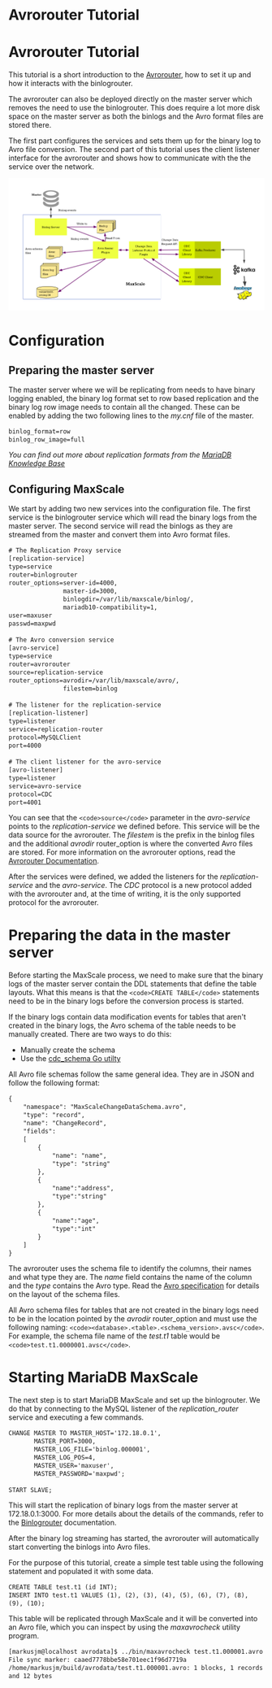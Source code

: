 
# Avrorouter Tutorial

# Avrorouter Tutorial


This tutorial is a short introduction to the
[Avrorouter](mariadb-maxscale-21-avrorouter-tutorial.md), how to set it up and how it interacts
with the binlogrouter.


The avrorouter can also be deployed directly on the master server which removes
the need to use the binlogrouter. This does require a lot more disk space on
the master server as both the binlogs and the Avro format files are stored there.


The first part configures the services and sets them up for the binary log to Avro
file conversion. The second part of this tutorial uses the client listener
interface for the avrorouter and shows how to communicate with the the service
over the network.


![](../../.gitbook/assets/mariadb-corporation/MaxScale/2.1.17/Documentation/Routers/images/Binlog-Avro.png.png)


# Configuration


## Preparing the master server


The master server where we will be replicating from needs to have binary logging
enabled, the binary log format set to row based replication and the binary log
row image needs to contain all the changed. These can be enabled by adding the
two following lines to the *my.cnf* file of the master.



```
binlog_format=row
binlog_row_image=full
```



*You can find out more about replication formats from the
[MariaDB Knowledge Base](../../../server/server-management/server-monitoring-logs/binary-log/binary-log-formats.md)*


## Configuring MaxScale


We start by adding two new services into the configuration file. The first
service is the binlogrouter service which will read the binary logs from the
master server. The second service will read the binlogs as they are streamed
from the master and convert them into Avro format files.



```
# The Replication Proxy service
[replication-service]
type=service
router=binlogrouter
router_options=server-id=4000,
               master-id=3000,
               binlogdir=/var/lib/maxscale/binlog/,
               mariadb10-compatibility=1,
user=maxuser
passwd=maxpwd

# The Avro conversion service
[avro-service]
type=service
router=avrorouter
source=replication-service
router_options=avrodir=/var/lib/maxscale/avro/,
               filestem=binlog

# The listener for the replication-service
[replication-listener]
type=listener
service=replication-router
protocol=MySQLClient
port=4000

# The client listener for the avro-service
[avro-listener]
type=listener
service=avro-service
protocol=CDC
port=4001
```



You can see that the `<code>source</code>` parameter in the *avro-service* points to the
*replication-service* we defined before. This service will be the data source
for the avrorouter. The *filestem* is the prefix in the binlog files and the
additional *avrodir* router_option is where the converted Avro files are stored.
For more information on the avrorouter options, read the
[Avrorouter Documentation](mariadb-maxscale-21-avrorouter-tutorial.md).


After the services were defined, we added the listeners for the
*replication-service* and the *avro-service*. The *CDC* protocol is a new
protocol added with the avrorouter and, at the time of writing, it is the only
supported protocol for the avrorouter.


# Preparing the data in the master server


Before starting the MaxScale process, we need to make sure that the binary logs
of the master server contain the DDL statements that define the table
layouts. What this means is that the `<code>CREATE TABLE</code>` statements need to be in the
binary logs before the conversion process is started.


If the binary logs contain data modification events for tables that aren't
created in the binary logs, the Avro schema of the table needs to be manually
created. There are two ways to do this:


* Manually create the schema
* Use the [cdc_schema Go utilty](mariadb-maxscale-21-avrorouter-tutorial.md#avro-schema-generator)


All Avro file schemas follow the same general idea. They are in JSON and follow
the following format:



```
{
    "namespace": "MaxScaleChangeDataSchema.avro",
    "type": "record",
    "name": "ChangeRecord",
    "fields":
    [
        {
            "name": "name",
            "type": "string"
        },
        {
            "name":"address",
            "type":"string"
        },
        {
            "name":"age",
            "type":"int"
        }
    ]
}
```



The avrorouter uses the schema file to identify the columns, their names and
what type they are. The *name* field contains the name of the column and the *type*
contains the Avro type. Read the [Avro specification](https://avro.apache.org/docs/1.8.1/spec.html)
for details on the layout of the schema files.


All Avro schema files for tables that are not created in the binary logs need to
be in the location pointed by the *avrodir* router_option and must use the following naming: `<code><database>.<table>.<schema_version>.avsc</code>`. For example, the schema file name of the *test.t1* table would be `<code>test.t1.0000001.avsc</code>`.


# Starting MariaDB MaxScale


The next step is to start MariaDB MaxScale and set up the binlogrouter. We do
that by connecting to the MySQL listener of the *replication_router* service and
executing a few commands.



```
CHANGE MASTER TO MASTER_HOST='172.18.0.1',
       MASTER_PORT=3000,
       MASTER_LOG_FILE='binlog.000001',
       MASTER_LOG_POS=4,
       MASTER_USER='maxuser',
       MASTER_PASSWORD='maxpwd';

START SLAVE;
```



This will start the replication of binary logs from the master server at
172.18.0.1:3000. For more details about the details of the commands, refer
to the [Binlogrouter](../maxscale-21-routers/mariadb-maxscale-21-binlogrouter.md) documentation.


After the binary log streaming has started, the avrorouter will automatically
start converting the binlogs into Avro files.


For the purpose of this tutorial, create a simple test table using the following
statement and populated it with some data.



```
CREATE TABLE test.t1 (id INT);
INSERT INTO test.t1 VALUES (1), (2), (3), (4), (5), (6), (7), (8), (9), (10);
```



This table will be replicated through MaxScale and it will be converted into an
Avro file, which you can inspect by using the *maxavrocheck* utility program.



```
[markusjm@localhost avrodata]$ ../bin/maxavrocheck test.t1.000001.avro
File sync marker: caaed7778bbe58e701eec1f96d7719a
/home/markusjm/build/avrodata/test.t1.000001.avro: 1 blocks, 1 records and 12 bytes
```

